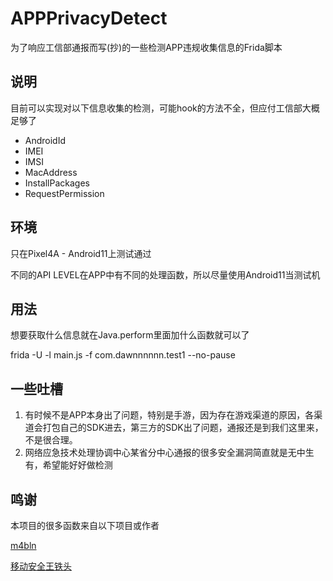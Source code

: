 # APPPrivacyDetect

为了响应工信部通报而写(抄)的一些检测APP违规收集信息的Frida脚本

## 说明

目前可以实现对以下信息收集的检测，可能hook的方法不全，但应付工信部大概足够了

- AndroidId
- IMEI
- IMSI
- MacAddress
- InstallPackages
- RequestPermission


## 环境

只在Pixel4A - Android11上测试通过

不同的API LEVEL在APP中有不同的处理函数，所以尽量使用Android11当测试机


## 用法

想要获取什么信息就在Java.perform里面加什么函数就可以了

frida -U -l main.js -f com.dawnnnnnn.test1 --no-pause


## 一些吐槽

1. 有时候不是APP本身出了问题，特别是手游，因为存在游戏渠道的原因，各渠道会打包自己的SDK进去，第三方的SDK出了问题，通报还是到我们这里来，不是很合理。
2. 网络应急技术处理协调中心某省分中心通报的很多安全漏洞简直就是无中生有，希望能好好做检测


## 鸣谢

本项目的很多函数来自以下项目或作者

[m4bln](https://mabin004.github.io/2018/12/20/%E5%88%A9%E7%94%A8Frida%E4%BF%AE%E6%94%B9Android%E8%AE%BE%E5%A4%87%E7%9A%84%E5%94%AF%E4%B8%80%E6%A0%87%E5%BF%97%E7%AC%A6/)

[移动安全王铁头](https://www.bilibili.com/read/cv9078155)